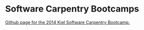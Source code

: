 Software Carpentry Bootcamps
============================

[Github page for the 2014 Kiel Software Carpentry Bootcamp.](http://rkiko.github.io/2014-08-21-kiel/)
